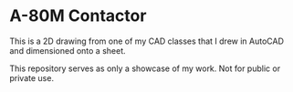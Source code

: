 # A-80M Contactor
 This is a 2D drawing from one of my CAD classes that I drew in AutoCAD and dimensioned onto a sheet.

This repository serves as only a showcase of my work. Not for public or private use.

